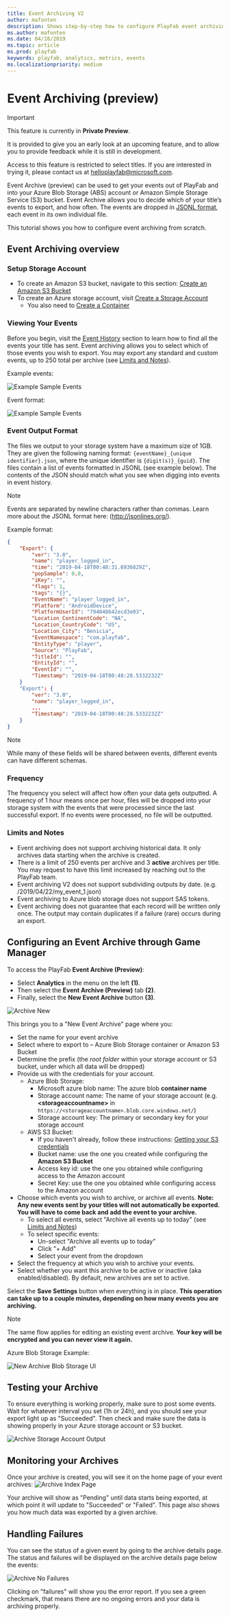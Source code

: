 ```yaml
---
title: Event Archiving V2
author: mafonten
description: Shows step-by-step how to configure PlayFab event archiving from scratch to output data to Azure Blob Storage or Amazon S3 bucket.
ms.author: mafonten
ms.date: 04/18/2019
ms.topic: article
ms.prod: playfab
keywords: playfab, analytics, metrics, events
ms.localizationpriority: medium
---
```


# Event Archiving (preview)

> [!IMPORTANT]
> This feature is currently in **Private Preview**.  
>
> It is provided to give you an early look at an upcoming feature, and to allow you to provide feedback while it is still in development.  
>
> Access to this feature is restricted to select titles. If you are interested in trying it, please contact us at [helloplayfab@microsoft.com](mailto:helloplayfab@microsoft.com).


Event Archive (preview) can be used to get your events out of PlayFab and into your Azure Blob Storage (ABS) account or Amazon Simple Storage Service (S3) bucket. Event Archive allows you to decide which of your title’s events to export, and how often. The events are dropped in [JSONL format](#event-output-format), each event in its own individual file.

This tutorial shows you how to configure event archiving from scratch. 

## Event Archiving overview

### Setup Storage Account

- To create an Amazon S3 bucket, navigate to this section:  [Create an Amazon S3 Bucket](configure-s3-bucket.md)
- To create an Azure storage account, visit [Create a Storage Account](https://docs.microsoft.com/en-us/azure/storage/common/storage-quickstart-create-account?tabs=azure-portal)
  - You  also need to [Create a Container](https://docs.microsoft.com/en-us/azure/storage/blobs/storage-quickstart-blobs-portal) 

### Viewing Your Events

Before you begin, visit the [Event History](event-history.md) section to learn how to find all the events your title has sent. Event archiving allows you to select which of those events you wish to export. You may export any standard and custom events, up to 250 total per archive (see [Limits and Notes](#limits-and-notes)).

Example events:

![Example Sample Events](media/tutorials/event-archive-sample-events.png)

Event format:

![Example Sample Events](media/tutorials/event-archive-event-history-sample-event.png)  

### Event Output Format

The files we output to your storage system have a maximum size of 1GB. They are given the following naming format:
`{eventName}_{unique identifier}.json`, where the unique identifier is `{digit(s)}_{guid}`. The files contain a list of events formatted in JSONL (see example below). The contents of the JSON should match what you see when digging into events in event history.

> [!NOTE]
> Events are separated by newline characters rather than commas. Learn more about the JSONL format here: (http://jsonlines.org/).

Example format:

```json
{
    "Export": {
        "ver": "3.0",
        "name": "player_logged_in",
        "time": "2019-04-18T00:48:31.6936829Z",
        "popSample": 0.0,
        "iKey": "",
        "flags": 1,
        "tags": "{}",
        "EventName": "player_logged_in",
        "Platform": "AndroidDevice",
        "PlatformUserId": "794048642ecd3e03",
        "Location_ContinentCode": "NA",
        "Location_CountryCode": "US",
        "Location_City": "Benicia",
        "EventNamespace": "com.playfab",
        "EntityType": "player",
        "Source": "PlayFab",
        "TitleId": "",
        "EntityId": "",
        "EventId": "",
        "Timestamp": "2019-04-18T00:48:28.5332232Z"
    }
    "Export": {
        "ver": "3.0",
        "name": "player_logged_in",
        ...
        "Timestamp": "2019-04-18T00:48:28.5332232Z"
    }
}
```

> [!NOTE]
> While many of these fields will be shared between events, different events can have different schemas.

### Frequency

The frequency you select will affect how often your data gets outputted. A frequency of 1 hour means once per hour, files will be dropped into your storage system with the events that were processed since the last successful export. If no events were processed, no file will be outputted. 

### Limits and Notes

* Event archiving does not support archiving historical data. It only archives data starting when the archive is created.
* There is a limit of 250 events per archive and 3 **active** archives per title. You may request to have this limit increased by reaching out to the PlayFab team.
* Event archiving V2 does not support subdividing outputs by date. (e.g. /2019/04/22/my_event_1.json)
* Event archiving to Azure blob storage does not support SAS tokens.
* Event archiving does not guarantee that each record will be written only once. The output may contain duplicates if a failure (rare) occurs during an export.

## Configuring an Event Archive through Game Manager

To access the PlayFab **Event Archive (Preview)**:

- Select **Analytics** in the menu on the left **(1)**.
- Then select the **Event Archive (Preview)** tab **(2)**.
- Finally, select the **New Event Archive** button **(3)**.

![Archive New](media/tutorials/event-archive-new.png) 

This brings you to a "New Event Archive" page where you:

- Set the name for your event archive
- Select where to export to – Azure Blob Storage container or Amazon S3 Bucket
- Determine the prefix (the *root folder* within your storage account or S3 bucket, under which all data will be dropped)
- Provide us with the credentials for your account.
  - Azure Blob Storage:
    - Microsoft azure blob name: The azure blob **container name**
    - Storage account name: The name of your storage account (e.g. **\<storageaccountname>** in `https://<storageaccountname>.blob.core.windows.net/`)
    - Storage account key: The primary or secondary key for your storage account
  - AWS S3 Bucket:
    - If you haven't already, follow these instructions: [Getting your S3 credentials](configure-s3-bucket.md)   
    - Bucket name: use the one you created while configuring the **Amazon S3 Bucket**
    - Access key id: use the one you obtained while configuring access to the Amazon account
    - Secret Key: use the one you obtained while configuring access to the Amazon account
- Choose which events you wish to archive, or archive all events. **Note: Any new events sent by your titles will not automatically be exported. You will have to come back and add the event to your archive.**
    - To select all events, select "Archive all events up to today" (see [Limits and Notes](#limits-and-notes))
    - To select specific events:
      - Un-select "Archive all events up to today"
      - Click "+ Add"
      - Select your event from the dropdown
- Select the frequency at which you wish to archive your events.
- Select whether you want this archive to be active or inactive (aka enabled/disabled). By default, new archives are set to active.

Select the **Save Settings** button when everything is in place. **This operation can take up to a couple minutes, depending on how many events you are archiving.**

> [!NOTE]
> The same flow applies for editing an existing event archive. **Your key will be encrypted and you can never view it again.**

Azure Blob Storage Example:

![New Archive Blob Storage UI](media/tutorials/event-archive-azure-blob-ui.png)  

## Testing your Archive

To ensure everything is working properly, make sure to post some events. Wait for whatever interval you set (1h or 24h), and you should see your export light up as "Succeeded". Then check and make sure the data is showing properly in your Azure storage account or S3 bucket.

![Archive Storage Account Output](media/tutorials/event-archive-storage-output.png)

## Monitoring your Archives

Once your archive is created, you will see it on the home page of your event archives:
![Archive Index Page](media/tutorials/event-archive-index-page.png)  

Your archive will show as "Pending" until data starts being exported, at which point it will update to "Succeeded" or "Failed". This page also shows you how much data was exported by a given archive. 

## Handling Failures

You can see the status of a given event by going to the archive details page. The status and failures will be displayed on the archive details page below the events:

![Archive No Failures](media/tutorials/event-archive-failures.png)  

Clicking on "failures" will show you the error report. If you see a green checkmark, that means there are no ongoing errors and your data is archiving properly.